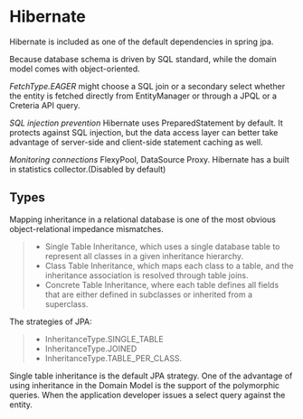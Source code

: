 # **Hibernate**

Hibernate is included as one of the default dependencies in spring jpa.

Because database schema is driven by SQL standard, while the domain model comes with object-oriented.

*FetchType.EAGER* might choose a SQL join or a secondary select whether the entity is fetched directly from EntityManager or through a JPQL or a Creteria API query.

*SQL injection prevention* Hibernate uses PreparedStatement by default. It protects against SQL injection, but the data access layer can better take advantage of server-side and client-side statement caching as well.

*Monitoring connections* FlexyPool, DataSource Proxy. Hibernate has a built in statistics collector.(Disabled by default)

## Types


Mapping inheritance in a relational database is one of the most obvious object-relational impedance mismatches.
> - Single Table Inheritance, which uses a single database table to represent all classes in a given inheritance hierarchy.
> - Class Table Inheritance, which maps each class to a table, and the inheritance association is resolved through table joins.
> - Concrete Table Inheritance, where each table defines all fields that are either defined in subclasses or inherited from a superclass.

The strategies of JPA:
> - InheritanceType.SINGLE_TABLE
> - InheritanceType.JOINED
> - InheritanceType.TABLE_PER_CLASS.

Single table inheritance is the default JPA strategy.
One of the advantage of using inheritance in the Domain Model is the support of the polymorphic queries. When the application developer issues a select query against the entity.
